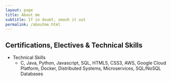 ```yaml
---
layout: page
title: About me
subtitle: If in doubt, smash it out
permalink: /aboutme.html
---
```


## Certifications, Electives & Technical Skills

* Technical Skills  
    * C, Java, Python, Javascript, SQL, HTML5, CSS3, AWS, Google Cloud Platform, Docker, Distributed Systems, Microservices, SQL/NoSQL Databases

